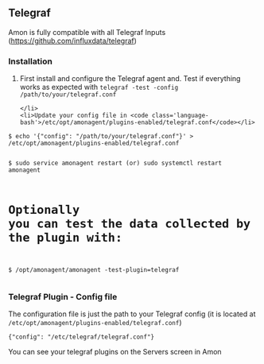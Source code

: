 ## Telegraf

<p>Amon is fully compatible with all Telegraf Inputs (<a href="https://github.com/influxdata/telegraf">https://github.com/influxdata/telegraf</a>)
</p>

<h3>Installation</h3>
<p></p>
<ol>
	<li>First install and configure the Telegraf agent and. Test if everything works as expected with  <code class="language-bash">telegraf -test -config /path/to/your/telegraf.conf</code>

	</li>
	<li>Update your config file in <code class='language-bash'>/etc/opt/amonagent/plugins-enabled/telegraf.conf</code></li>
</ol>
<pre ><code class="language-bash">$ echo '{"config": "/path/to/your/telegraf.conf"}' > /etc/opt/amonagent/plugins-enabled/telegraf.conf

$ sudo service amonagent restart (or) sudo systemctl restart amonagent

# Optionally you can test the data collected by the plugin with:
$ /opt/amonagent/amonagent -test-plugin=telegraf
</code></pre>
<h3>Telegraf Plugin - Config file</h3>

<p> The configuration file is just the path to your Telegraf config (it is located at <code class='language-bash'>/etc/opt/amonagent/plugins-enabled/telegraf.conf</code>)</p>


<pre><code class="language-bash">{"config": "/etc/telegraf/telegraf.conf"}</code></pre>

<p>You can see your telegraf plugins on the Servers screen in Amon</p>

<div class="image_wrapper"><img src="/assets/img/screenshots/telegraf.png" alt=""></div>